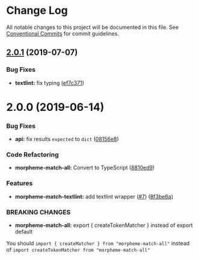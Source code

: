 # Change Log

All notable changes to this project will be documented in this file.
See [Conventional Commits](https://conventionalcommits.org) for commit guidelines.

## [2.0.1](https://github.com/azu/morpheme-match-all/compare/v2.0.0...v2.0.1) (2019-07-07)


### Bug Fixes

* **textlint:** fix typing ([ef7c371](https://github.com/azu/morpheme-match-all/commit/ef7c371))





# 2.0.0 (2019-06-14)


### Bug Fixes

* **api:** fix results `expected` to `dict` ([08156e8](https://github.com/azu/morpheme-match-all/commit/08156e8))


### Code Refactoring

* **morpheme-match-all:** Convert to TypeScript ([8810ed9](https://github.com/azu/morpheme-match-all/commit/8810ed9))


### Features

* **morpheme-match-textlint:** add textlint wrapper ([#7](https://github.com/azu/morpheme-match-all/issues/7)) ([8f3be6a](https://github.com/azu/morpheme-match-all/commit/8f3be6a))


### BREAKING CHANGES

* **morpheme-match-all:** export { createTokenMatcher } instead of export default

You should `import { createMatcher } from "morpheme-match-all"` instead of `import createTokenMatcher from "morpheme-match-all"`
